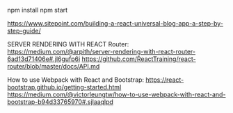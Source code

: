 npm install
npm start


https://www.sitepoint.com/building-a-react-universal-blog-app-a-step-by-step-guide/


SERVER RENDERING WITH REACT Router:
  https://medium.com/@arpith/server-rendering-with-react-router-6ad13d71406e#.jl6gufp6i
  https://github.com/ReactTraining/react-router/blob/master/docs/API.md


How to use Webpack with React and Bootstrap:
  https://react-bootstrap.github.io/getting-started.html
  https://medium.com/@victorleungtw/how-to-use-webpack-with-react-and-bootstrap-b94d33765970#.sjlaaqlpd
